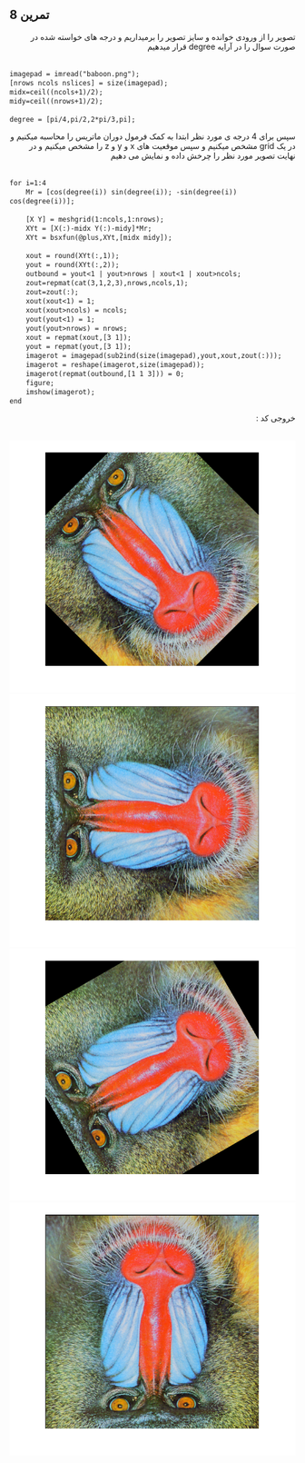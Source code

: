 ## تمرین 8
<div dir='rtl'>
  تصویر را از ورودی خوانده و سایز تصویر را برمیداریم و درجه های خواسته شده در صورت سوال را در آرایه degree قرار میدهیم
</div>
</br>

```
imagepad = imread("baboon.png");
[nrows ncols nslices] = size(imagepad);
midx=ceil((ncols+1)/2);
midy=ceil((nrows+1)/2);

degree = [pi/4,pi/2,2*pi/3,pi];

```

<div dir='rtl'>
   سپس برای 4 درجه ی مورد نظر ابتدا به کمک فرمول دوران ماتریس را محاسبه میکنیم و در یک grid مشخص میکنیم و سپس موقعیت های x و y و z را مشخص میکنیم و در نهایت تصویر مورد نظر را چرخش داده و نمایش می دهیم 
</div>
</br>

```
for i=1:4
    Mr = [cos(degree(i)) sin(degree(i)); -sin(degree(i)) cos(degree(i))];
    
    [X Y] = meshgrid(1:ncols,1:nrows);
    XYt = [X(:)-midx Y(:)-midy]*Mr;
    XYt = bsxfun(@plus,XYt,[midx midy]);

    xout = round(XYt(:,1)); 
    yout = round(XYt(:,2));
    outbound = yout<1 | yout>nrows | xout<1 | xout>ncols;
    zout=repmat(cat(3,1,2,3),nrows,ncols,1);
    zout=zout(:);
    xout(xout<1) = 1;
    xout(xout>ncols) = ncols;
    yout(yout<1) = 1;
    yout(yout>nrows) = nrows;
    xout = repmat(xout,[3 1]);
    yout = repmat(yout,[3 1]);
    imagerot = imagepad(sub2ind(size(imagepad),yout,xout,zout(:)));
    imagerot = reshape(imagerot,size(imagepad));
    imagerot(repmat(outbound,[1 1 3])) = 0;
    figure;
    imshow(imagerot);
end

```

<div dir='rtl'>
  خروجی کد :
</div>
</br>

![](p8_45.png)
![](p8_90.png)
![](p8_120.png)
![](p8_180.png)
